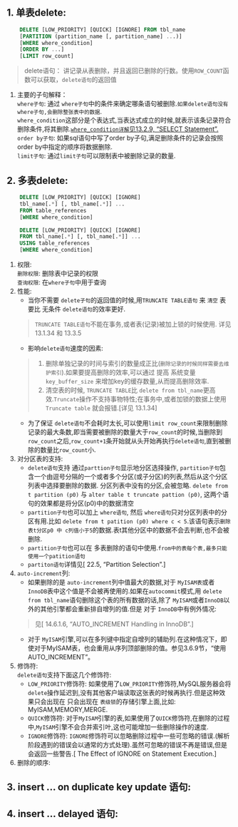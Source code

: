 ## 1. 单表delete:
```sql
    DELETE [LOW_PRIORITY] [QUICK] [IGNORE] FROM tbl_name
    [PARTITION (partition_name [, partition_name] ...)]
    [WHERE where_condition]
    [ORDER BY ...]
    [LIMIT row_count]
```  
> delete语句： 讲记录从表删除，并且返回已删除的行数。使用`ROW_COUNT`函数可以获取，`delete语句`的返回值
    
1. 主要的子句解释：  
    `where子句`: 通过 `where子句`中的条件来确定哪条语句被删除.`如果delete语句没有where子句,会删除整张表中的数据`.  
    `where_condition`这部分是个表达式,当表达式成立的时候,就表示该条记录符合删除条件,将其删除.[`where_condition详解`见13.2.9, “SELECT Statement”.](#1-)  
    `order by子句`: 如果sql语句中写了order by子句,满足删除条件的记录会按照order by中指定的顺序将数据删除.  
    `limit子句`: 通过`limit子句`可以限制表中被删除记录的数量.

## 2. 多表delete:
```sql
    DELETE [LOW_PRIORITY] [QUICK] [IGNORE]
    tbl_name[.*] [, tbl_name[.*]] ...
    FROM table_references
    [WHERE where_condition]

    DELETE [LOW_PRIORITY] [QUICK] [IGNORE]
    FROM tbl_name[.*] [, tbl_name[.*]] ...
    USING table_references
    [WHERE where_condition]
```
1. 权限:  
   `删除权限`: 删除表中记录的权限  
   `查询权限`: 在`where子句`中用于查询 
2. 性能:  
   - 当你不需要 `delete子句`的返回值的时候,用`TRUNCATE TABLE语句` 来 `清空` 表要比 无条件 `delete语句`的效率更好.  
   > `TRUNCATE TABLE语句`不能在事务,或者表(记录)被加上锁的时候使用. 详见 13.1.34 和 13.3.5  
   - 影响`delete语句`速度的因素:
   > 1. 删除单独记录的时间与索引的数量成正比(`删除记录的时候同样需要去维护索引`).如果要提高删除的效率,可以通过 提高 系统变量`key_buffer_size`
   > 来增加key的缓存数量,从而提高删除效率.
   > 2. 清空表的时候, `TRUNCATE TABLE`比 `delete from tbl_name`更高效.`Truncate`操作不支持事物特性;在事务中,或者加锁的数据上使用`Truncate table`
   > 就会报错.[详见 13.1.34]
   - 为了保证 `delete语句`不会耗时太长,可以使用`limit row_count`来限制删除记录的最大条数,即当需要被删除的数量大于`row_count`的时候,当删除到
   `row_count`之后,`row_count+1`条开始就从头开始再执行`delete语句`,直到被删除的数量比`row_count`小.  
3. 对分区表的支持:
   - `delete语句`支持 通过`parttion子句`显示地分区选择操作, `partition子句`包含一个由逗号分隔的一个或者多个分区(或子分区)的列表,然后从这个分区列表中选择要删除的数据.
    分区列表中没有的分区,会被忽略. `delete from t partition (p0)` 与 `alter table t truncate pattion (p0)`, 这两个语句的效果都是将分区(p0)中的数据清空  
   - `partition子句`也可以加上 `where语句`, 然后 `where语句`只对分区列表中的分区有用.比如 `delete from t patition (p0) where c < 5`.该语句表示`删除表t分区p0
    中 c列值小于5`的数据.表t其他分区中的数据不会去判断,也不会被删除.
   - `partition子句`也可以在 多表删除的语句中使用.`from中的表每个表,最多只能使用一个patition语句`
   - `partiton语句`详情见[ 22.5, “Partition Selection”.]
4. `auto-increment`列:
   - 如果删除的是 `auto-increment`列中值最大的数据,对于 `MyISAM表`或者`InnoDB`表中这个值是不会被再使用的.如果在`autocommit`模式,用
    `delete from tbl_name`语句删除这个表的所有数据的话,除了 `MyISAM`或者`InnoDB`以外的其他引擎都会重新排自增列的值.但是 对于 `InnoDB`中有例外情况:
    > 见[ 14.6.1.6, “AUTO_INCREMENT Handling in InnoDB”.] 
   - 对于 `MyISAM`引擎,可以在多列键中指定自增列的辅助列.在这种情况下，即使对于MyISAM表，也会重用从序列顶部删除的值。参见3.6.9节，“使用AUTO_INCREMENT”。
5. 修饰符:  
`delete语句`支持下面这几个修饰符:  
   - `LOW_PRIORITY`修饰符: 如果使用了`LOW_PRIORITY`修饰符,MySQL服务器会将 `delete`操作延迟到,没有其他客户端读取这张表的时候再执行.但是这种效果只会出现在
   只会出现在 `表级锁`的存储引擎上面,比如: MyISAM,MEMORY,MERGE.
   - `QUICK`修饰符: 对于`MyISAM`引擎的表,如果使用了`QUICK`修饰符,在删除的过程中,`MyISAM`引擎不会合并索引叶,这也可能增加一些删除操作的速度.  
   - `IGNORE`修饰符: `IGNORE`修饰符可以忽略删除过程中一些可忽略的错误.(解析阶段遇到的错误会以通常的方式处理).虽然可忽略的错误不再是错误,但是会返回一些警告.[ The Effect of IGNORE on Statement Execution.]
6. 删除的顺序:
   
## 3. insert ... on duplicate key update 语句:

## 4. insert ... delayed 语句: